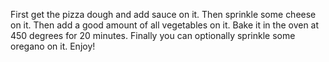 First get the pizza dough and add sauce on it.
Then sprinkle some cheese on it.
Then add a good amount of all vegetables on it.
Bake it in the oven at 450 degrees for 20 minutes.
Finally you can optionally sprinkle some oregano on it.
Enjoy!